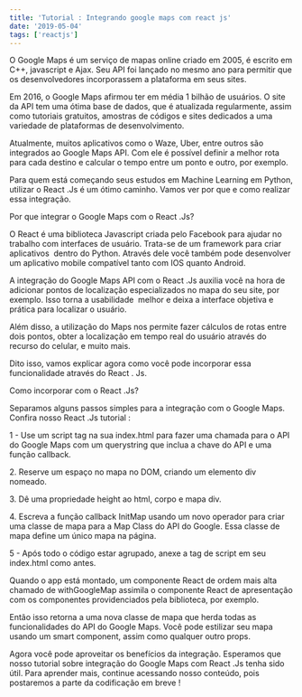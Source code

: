 ```yaml
---
title: 'Tutorial : Integrando google maps com react js'
date: '2019-05-04'
tags: ['reactjs']
---
```


O Google Maps é um serviço de mapas online criado em 2005, é escrito em C++, javascript e Ajax. Seu API foi lançado no mesmo ano para permitir que os desenvolvedores incorporassem a plataforma em seus sites.

Em 2016, o Google Maps afirmou ter em média 1 bilhão de usuários. O site da API tem uma ótima base de dados, que é atualizada regularmente, assim como tutoriais gratuitos, amostras de códigos e sites dedicados a uma variedade de plataformas de desenvolvimento.

Atualmente, muitos aplicativos como o Waze, Uber, entre outros são integrados ao Google Maps API. Com ele é possível definir a melhor rota para cada destino e calcular o tempo entre um ponto e outro, por exemplo.

Para quem está começando seus estudos em Machine Learning em Python, utilizar o React .Js é um ótimo caminho. Vamos ver por que e como realizar essa integração.

Por que integrar o Google Maps com o React .Js?

O React é uma biblioteca Javascript criada pelo Facebook para ajudar no trabalho com interfaces de usuário. Trata-se de um framework para criar aplicativos  dentro do Python. Através dele você também pode desenvolver um aplicativo mobile compatível tanto com IOS quanto Android.

A integração do Google Maps API com o React .Js auxilia você na hora de adicionar pontos de localização especializados no mapa do seu site, por exemplo. Isso torna a usabilidade  melhor e deixa a interface objetiva e prática para localizar o usuário.

Além disso, a utilização do Maps nos permite fazer cálculos de rotas entre dois pontos, obter a localização em tempo real do usuário através do recurso do celular, e muito mais.

Dito isso, vamos explicar agora como você pode incorporar essa funcionalidade através do React . Js.

Como incorporar com o React .Js?

Separamos alguns passos simples para a integração com o Google Maps. Confira nosso React .Js tutorial :

1 - Use um script tag na sua index.html para fazer uma chamada para o API do Google Maps com um querystring que inclua a chave do API e uma função callback.

2\. Reserve um espaço no mapa no DOM, criando um elemento div nomeado.

3\. Dê uma propriedade height ao html, corpo e mapa div.

4\. Escreva a função callback InitMap usando um novo operador para criar uma classe de mapa para a Map Class do API do Google. Essa classe de mapa define um único mapa na página.

5 - Após todo o código estar agrupado, anexe a tag de script em seu index.html como antes.

Quando o app está montado, um componente React de ordem mais alta chamado de withGoogleMap assimila o componente React de apresentação com os componentes providenciados pela biblioteca, por exemplo.

Então isso retorna a uma nova classe de mapa que herda todas as funcionalidades do API do Google Maps. Você pode estilizar seu mapa usando um smart component, assim como qualquer outro props.

Agora você pode aproveitar os benefícios da integração. Esperamos que nosso tutorial sobre integração do Google Maps com React .Js tenha sido útil. Para aprender mais, continue acessando nosso conteúdo, pois postaremos a parte da codificação em breve !
